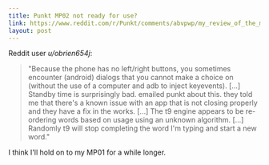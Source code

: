 ```yaml
---
title: Punkt MP02 not ready for use?
link: https://www.reddit.com/r/Punkt/comments/abvpwp/my_review_of_the_mp02/
layout: post
---
```


Reddit user *u/obrien654j*:

> "Because the phone has no left/right buttons, you sometimes encounter (android) dialogs that you cannot make a choice on (without the use of a computer and adb to inject keyevents). [...] Standby time is surprisingly bad. emailed punkt about this. they told me that there's a known issue with an app that is not closing properly and they have a fix in the works. [...] The t9 engine appears to be re-ordering words based on usage using an unknown algorithm. [...] Randomly t9 will stop completing the word I'm typing and start a new word."

I think I'll hold on to my MP01 for a while longer.